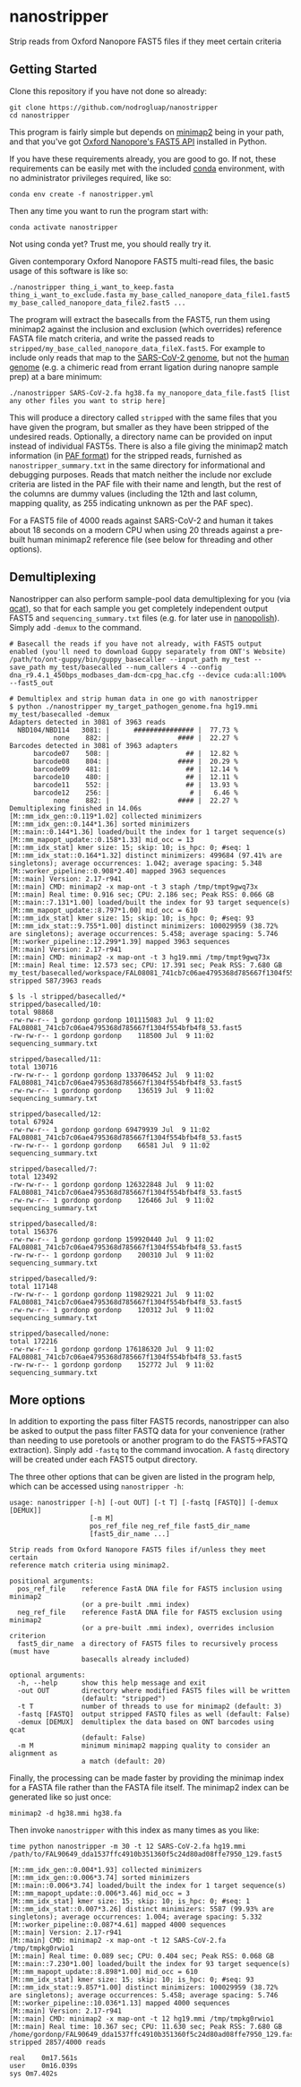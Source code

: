# nanostripper
Strip reads from Oxford Nanopore FAST5 files if they meet certain criteria

## Getting Started

Clone this repository if you have not done so already:

```console
git clone https://github.com/nodrogluap/nanostripper
cd nanostripper
```

This program is fairly simple but depends on [minimap2](https://github.com/lh3/minimap2) being in your path, and that you've 
got [Oxford Nanopore's FAST5 API](https://github.com/nanoporetech/ont_fast5_api) installed in Python.

If you have these requirements already, you are good to go.  If not, these requirements can be easily met with the 
included [conda](https://docs.conda.io/projects/conda/en/latest/user-guide/getting-started.html) environment, with no administrator privileges required, like so:

```console
conda env create -f nanostripper.yml
```

Then any time you want to run the program start with:

```console
conda activate nanostripper
```

Not using conda yet? Trust me, you should really try it.

Given contemporary Oxford Nanopore FAST5 multi-read files, the basic usage of this software is like so:

```console
./nanostripper thing_i_want_to_keep.fasta thing_i_want_to_exclude.fasta my_base_called_nanopore_data_file1.fast5 my_base_called_nanopore_data_file2.fast5 ...
```

The program will extract the basecalls from the FAST5, run them using 
minimap2 against the inclusion and exclusion (which overrides) reference FASTA file 
match criteria, and write the passed reads to ``stripped/my_base_called_nanopore_data_fileX.fast5``. For example to include only reads that map to the 
[SARS-CoV-2 genome](https://www.ncbi.nlm.nih.gov/nuccore/NC_045512), but not the [human genome](https://www.ncbi.nlm.nih.gov/assembly/GCF_000001405.26/) 
(e.g. a chimeric read from errant ligation during nanopre sample prep) at a bare minimum:


```console
./nanostripper SARS-CoV-2.fa hg38.fa my_nanopore_data_file.fast5 [list any other files you want to strip here]
```

This will produce a directory called ``stripped`` with the same files that you have given the program, but smaller as they have been stripped of the undesired reads. Optionally, a directory name can be provided on input instead of individual FAST5s. 
There is also a file giving the minimap2 match information (in [PAF format](https://github.com/lh3/miniasm/blob/master/PAF.md)) for the stripped reads, furnished
as ``nanostripper_summary.txt`` in the same directory for informational and debugging purposes.  Reads that 
match neither the include nor exclude criteria are listed in the PAF file with their name and length, but the rest of the columns are dummy values (including 
the 12th and last column, mapping quality, as 255 indicating unknown as per the PAF spec).

For a FAST5 file of 4000 reads against SARS-CoV-2 and human it takes about 18 seconds on a modern CPU when using 20 threads against a pre-built human minimap2 reference file (see below for threading and other options).

## Demultiplexing

Nanostripper can also perform sample-pool data demultiplexing for you (via [qcat](https://github.com/nanoporetech/qcat)), so that for each sample you get completely independent output FAST5 and ``sequencing_summary.txt`` files (e.g. for later use in [nanopolish](https://github.com/jts/nanopolish)). Simply add ``-demux`` to the command. 

```console
# Basecall the reads if you have not already, with FAST5 output enabled (you'll need to download Guppy separately from ONT's Website)
/path/to/ont-guppy/bin/guppy_basecaller --input_path my_test --save_path my_test/basecalled --num_callers 4 --config dna_r9.4.1_450bps_modbases_dam-dcm-cpg_hac.cfg --device cuda:all:100% --fast5_out

# Demultiplex and strip human data in one go with nanostripper
$ python ./nanostripper my_target_pathogen_genome.fna hg19.mmi my_test/basecalled -demux
Adapters detected in 3081 of 3963 reads
  NBD104/NBD114   3081: |      ############### |  77.73 %
           none    882: |                 #### |  22.27 %
Barcodes detected in 3081 of 3963 adapters
      barcode07    508: |                   ## |  12.82 %
      barcode08    804: |                 #### |  20.29 %
      barcode09    481: |                   ## |  12.14 %
      barcode10    480: |                   ## |  12.11 %
      barcode11    552: |                   ## |  13.93 %
      barcode12    256: |                    # |   6.46 %
           none    882: |                 #### |  22.27 %
Demultiplexing finished in 14.06s
[M::mm_idx_gen::0.119*1.02] collected minimizers
[M::mm_idx_gen::0.144*1.36] sorted minimizers
[M::main::0.144*1.36] loaded/built the index for 1 target sequence(s)
[M::mm_mapopt_update::0.158*1.33] mid_occ = 13
[M::mm_idx_stat] kmer size: 15; skip: 10; is_hpc: 0; #seq: 1
[M::mm_idx_stat::0.164*1.32] distinct minimizers: 499684 (97.41% are singletons); average occurrences: 1.042; average spacing: 5.348
[M::worker_pipeline::0.908*2.40] mapped 3963 sequences
[M::main] Version: 2.17-r941
[M::main] CMD: minimap2 -x map-ont -t 3 staph /tmp/tmpt9gwq73x
[M::main] Real time: 0.916 sec; CPU: 2.186 sec; Peak RSS: 0.066 GB
[M::main::7.131*1.00] loaded/built the index for 93 target sequence(s)
[M::mm_mapopt_update::8.797*1.00] mid_occ = 610
[M::mm_idx_stat] kmer size: 15; skip: 10; is_hpc: 0; #seq: 93
[M::mm_idx_stat::9.755*1.00] distinct minimizers: 100029959 (38.72% are singletons); average occurrences: 5.458; average spacing: 5.746
[M::worker_pipeline::12.299*1.39] mapped 3963 sequences
[M::main] Version: 2.17-r941
[M::main] CMD: minimap2 -x map-ont -t 3 hg19.mmi /tmp/tmpt9gwq73x
[M::main] Real time: 12.573 sec; CPU: 17.391 sec; Peak RSS: 7.680 GB
my_test/basecalled/workspace/FAL08081_741cb7c06ae4795368d785667f1304f554bfb4f8_53.fast5: stripped 587/3963 reads

$ ls -l stripped/basecalled/*
stripped/basecalled/10:
total 98868
-rw-rw-r-- 1 gordonp gordonp 101115083 Jul  9 11:02 FAL08081_741cb7c06ae4795368d785667f1304f554bfb4f8_53.fast5
-rw-rw-r-- 1 gordonp gordonp    118500 Jul  9 11:02 sequencing_summary.txt

stripped/basecalled/11:
total 130716
-rw-rw-r-- 1 gordonp gordonp 133706452 Jul  9 11:02 FAL08081_741cb7c06ae4795368d785667f1304f554bfb4f8_53.fast5
-rw-rw-r-- 1 gordonp gordonp    136519 Jul  9 11:02 sequencing_summary.txt

stripped/basecalled/12:
total 67924
-rw-rw-r-- 1 gordonp gordonp 69479939 Jul  9 11:02 FAL08081_741cb7c06ae4795368d785667f1304f554bfb4f8_53.fast5
-rw-rw-r-- 1 gordonp gordonp    66581 Jul  9 11:02 sequencing_summary.txt

stripped/basecalled/7:
total 123492
-rw-rw-r-- 1 gordonp gordonp 126322848 Jul  9 11:02 FAL08081_741cb7c06ae4795368d785667f1304f554bfb4f8_53.fast5
-rw-rw-r-- 1 gordonp gordonp    126466 Jul  9 11:02 sequencing_summary.txt

stripped/basecalled/8:
total 156376
-rw-rw-r-- 1 gordonp gordonp 159920440 Jul  9 11:02 FAL08081_741cb7c06ae4795368d785667f1304f554bfb4f8_53.fast5
-rw-rw-r-- 1 gordonp gordonp    200310 Jul  9 11:02 sequencing_summary.txt

stripped/basecalled/9:
total 117148
-rw-rw-r-- 1 gordonp gordonp 119829221 Jul  9 11:02 FAL08081_741cb7c06ae4795368d785667f1304f554bfb4f8_53.fast5
-rw-rw-r-- 1 gordonp gordonp    120312 Jul  9 11:02 sequencing_summary.txt

stripped/basecalled/none:
total 172216
-rw-rw-r-- 1 gordonp gordonp 176186320 Jul  9 11:02 FAL08081_741cb7c06ae4795368d785667f1304f554bfb4f8_53.fast5
-rw-rw-r-- 1 gordonp gordonp    152772 Jul  9 11:02 sequencing_summary.txt
```

## More options

In addition to exporting the pass filter FAST5 records, nanostripper can also be asked to output the pass filter FASTQ data for your convenience (rather than needing to use poretools or another program to do the FAST5->FASTQ extraction). Sinply add ``-fastq`` to the command invocation. A ``fastq`` directory will be created under each FAST5 output directory.


The three other options that can be given are listed in the program help, which can be accessed using ``nanostripper -h``:

```
usage: nanostripper [-h] [-out OUT] [-t T] [-fastq [FASTQ]] [-demux [DEMUX]]
                    [-m M]
                    pos_ref_file neg_ref_file fast5_dir_name
                    [fast5_dir_name ...]

Strip reads from Oxford Nanopore FAST5 files if/unless they meet certain
reference match criteria using minimap2.

positional arguments:
  pos_ref_file    reference FastA DNA file for FAST5 inclusion using minimap2
                  (or a pre-built .mmi index)
  neg_ref_file    reference FastA DNA file for FAST5 exclusion using minimap2
                  (or a pre-built .mmi index), overrides inclusion criterion
  fast5_dir_name  a directory of FAST5 files to recursively process (must have
                  basecalls already included)

optional arguments:
  -h, --help      show this help message and exit
  -out OUT        directory where modified FAST5 files will be written
                  (default: "stripped")
  -t T            number of threads to use for minimap2 (default: 3)
  -fastq [FASTQ]  output stripped FASTQ files as well (default: False)
  -demux [DEMUX]  demultiplex the data based on ONT barcodes using qcat
                  (default: False)
  -m M            minimum minimap2 mapping quality to consider an alignment as
                  a match (default: 20)
 ``` 
 
Finally, the processing can be made faster by providing the minimap index for a FASTA file rather than the FASTA file itself.  The minimap2 index can be generated like so just once:

```console
minimap2 -d hg38.mmi hg38.fa 
```

Then invoke ``nanostripper`` with this index as many times as you like:

```console
time python nanostripper -m 30 -t 12 SARS-CoV-2.fa hg19.mmi /path/to/FAL90649_dda1537ffc4910b351360f5c24d80ad08ffe7950_129.fast5

[M::mm_idx_gen::0.004*1.93] collected minimizers
[M::mm_idx_gen::0.006*3.74] sorted minimizers
[M::main::0.006*3.74] loaded/built the index for 1 target sequence(s)
[M::mm_mapopt_update::0.006*3.46] mid_occ = 3
[M::mm_idx_stat] kmer size: 15; skip: 10; is_hpc: 0; #seq: 1
[M::mm_idx_stat::0.007*3.26] distinct minimizers: 5587 (99.93% are singletons); average occurrences: 1.004; average spacing: 5.332
[M::worker_pipeline::0.087*4.61] mapped 4000 sequences
[M::main] Version: 2.17-r941
[M::main] CMD: minimap2 -x map-ont -t 12 SARS-CoV-2.fa /tmp/tmpkg0rwio1
[M::main] Real time: 0.089 sec; CPU: 0.404 sec; Peak RSS: 0.068 GB
[M::main::7.230*1.00] loaded/built the index for 93 target sequence(s)
[M::mm_mapopt_update::8.898*1.00] mid_occ = 610
[M::mm_idx_stat] kmer size: 15; skip: 10; is_hpc: 0; #seq: 93
[M::mm_idx_stat::9.857*1.00] distinct minimizers: 100029959 (38.72% are singletons); average occurrences: 5.458; average spacing: 5.746
[M::worker_pipeline::10.036*1.13] mapped 4000 sequences
[M::main] Version: 2.17-r941
[M::main] CMD: minimap2 -x map-ont -t 12 hg19.mmi /tmp/tmpkg0rwio1
[M::main] Real time: 10.367 sec; CPU: 11.630 sec; Peak RSS: 7.680 GB
/home/gordonp/FAL90649_dda1537ffc4910b351360f5c24d80ad08ffe7950_129.fast5: stripped 2857/4000 reads

real	0m17.561s
user	0m16.039s
sys	0m7.402s

```
